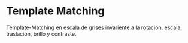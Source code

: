 # Template Matching

Template-Matching en escala de grises invariente a la rotación, escala, traslación, brillo y contraste.
